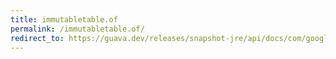 ```yaml
---
title: immutabletable.of
permalink: /immutabletable.of/
redirect_to: https://guava.dev/releases/snapshot-jre/api/docs/com/google/common/collect/ImmutableTable.html#of--
---
```

